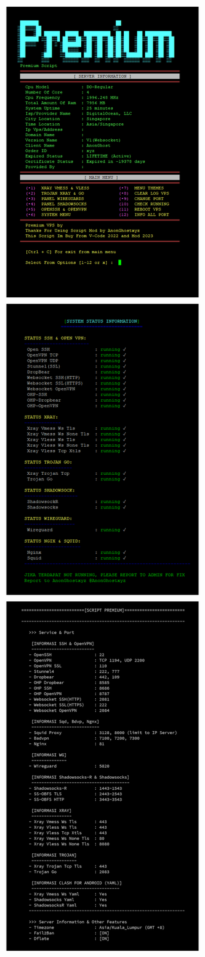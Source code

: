 <p align="center">
<img src="https://raw.githubusercontent.com/anonghostxyz/Autoscript_2022/main/Autoscript.png" />
</p>

<p align="center">
<img src="https://raw.githubusercontent.com/anonghostxyz/Autoscript_2022/main/Run.png" />
</p>

<p align="center">
<img src="https://raw.githubusercontent.com/anonghostxyz/Autoscript_2022/main/Port.png" />
</p>

